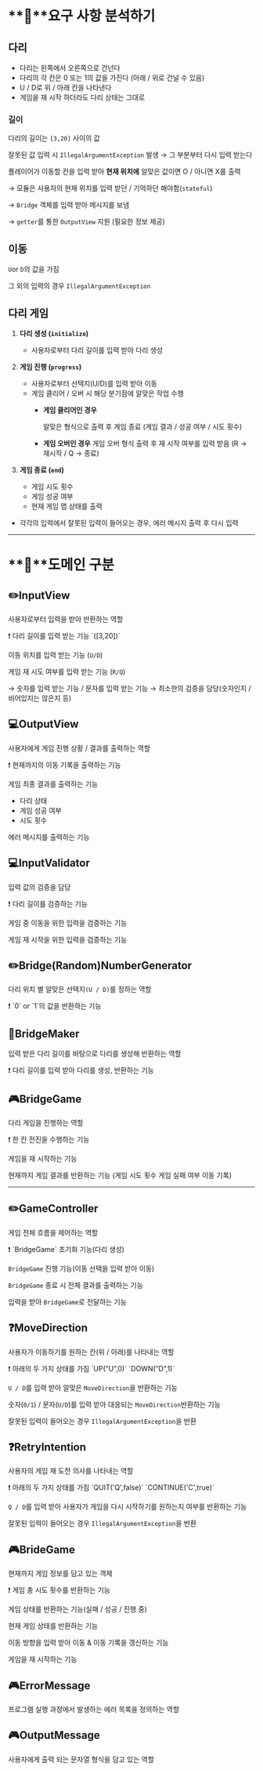 # **🚀**요구 사항 분석하기

## **다리**

- 다리는 왼쪽에서 오른쪽으로 건넌다
- 다리의 각 칸은 0 또는 1의 값을 가진다 (아래 / 위로 건널 수 있음)
- U / D로 위 / 아래 칸을 나타낸다
- 게임을 재 시작 하더라도 다리 상태는 그대로

### 길이

다리의 길이는 `[3,20]` 사이의 값

잘못된 값 입력 시 `IllegalArgumentException` 발생 → 그 부분부터 다시 입력 받는다

플레이어가 이동할 칸을 입력 받아 **현재 위치에** 알맞은 값이면 O / 아니면 X를 출력

→ 모듈은 사용자의 현재 위치를 입력 받던 / 기억하던 해야함(`stateful`)

→ `Bridge` 객체를 입력 받아 메시지를 보냄

→ `getter`를 통한 `OutputView` 지원 (필요한 정보 제공)

## **이동**

`U`or `D`의 값을 가짐

그 외의 입력의 경우 `IllegalArgumentException`

## 다리 게임

1. **다리 생성 (`initialize`)**
    - 사용자로부터 다리 길이를 입력 받아 다리 생성

2. **게임 진행 (`progress`)**
    - 사용자로부터 선택지(U/D)를 입력 받아 이동
    - 게임 클리어 / 오버 시 해당 분기점에 알맞은 작업 수행
        - **게임 클리어인 경우**

          알맞은 형식으로 출력 후 게임 종료
          (게임 결과 / 성공 여부 / 시도 횟수)

        - **게임 오버인 경우**
          게임 오버 형식 출력 후 재 시작 여부를 입력 받음
          (R → 재시작 / Q → 종료)

3. **게임 종료 (`end`)**
    - 게임 시도 횟수
    - 게임 성공 여부
    - 현재 게임 맵 상태를 출력
- 각각의 입력에서 잘못된 입력이 들어오는 경우, 에러 메시지 출력 후 다시 입력

---

# **🚀**도메인 구분

## ✏️InputView

사용자로부터 입력을 받아 반환하는 역할

<aside>
❗  다리 길이를 입력 받는 기능 `([3,20])`

이동 위치를 입력 받는 기능 (`U/D`)

게임 재 시도 여부를 입력 받는 기능 (`R/Q`)

→ 숫자를 입력 받는 기능 / 문자를 입력 받는 기능
→ 최소한의 검증을 담당(숫자인지 / 비어있지는 않은지 등)

</aside>

## 💻OutputView

사용자에게 게임 진행 상황 / 결과를 출력하는 역할

<aside>
❗ 현재까지의 이동 기록을 출력하는 기능

게임 최종 결과를 출력하는 기능
- 다리 상태
- 게임 성공 여부
- 시도 횟수

에러 메시지를 출력하는 기능

</aside>

## 💻InputValidator

입력 값의 검증을 담당

<aside>
❗ 다리 길이를 검증하는 기능

게임 중 이동을 위한 입력을 검증하는 기능

게임 재 시작을 위한 입력을 검증하는 기능

</aside>

## ✏️Bridge(Random)NumberGenerator

다리 위치 별 알맞은 선택지`(U / D)`를 정하는 역할

<aside>
❗  `0` or `1`의 값을 반환하는 기능

</aside>

## 📠BridgeMaker

입력 받은 다리 길이를 바탕으로 다리를 생성해 반환하는 역할

<aside>
❗ 다리 길이를 입력 받아 다리를 생성, 반환하는 기능

</aside>

## 🎮BridgeGame

다리 게임을 진행하는 역할

<aside>
❗ 한 칸 전진을 수행하는 기능

게임을 재 시작하는 기능

현재까지 게임 결과를 반환하는 기능
(게임 시도 횟수
게임 실패 여부
이동 기록)

</aside>

---

## ✏️GameController

게임 전체 흐름을 제어하는 역할

<aside>
❗ `BridgeGame` 초기화 기능(다리 생성)

`BridgeGame` 진행 기능(이동 선택을 입력 받아 이동)

`BridgeGame` 종료 시 전체 결과를 출력하는 기능

입력을 받아 `BridgeGame`로 전달하는 기능

</aside>

## ❓MoveDirection

사용자가 이동하기를 원하는 칸(위 / 아래)를 나타내는 역할

<aside>
❗ 아래의 두 가지 상태를 가짐
`UP(”U”,0)`
`DOWN(”D”,1)`

`U / D`를 입력 받아 알맞은 `MoveDirection`을 반환하는 기능

숫자(`0/1`) / 문자(`U/D`)를 입력 받아 대응되는 `MoveDirection`반환하는 기능

잘못된 입력이 들어오는 경우 `IllegalArgumentException`을 반환

</aside>

## ❓RetryIntention

사용자의 게임 재 도전 의사를 나타내는 역할

<aside>
❗ 아래의 두 가지 상태를 가짐
`QUIT('Q',false)`
`CONTINUE('C',true)`

`Q / D`를 입력 받아 사용자가 게임을 다시 시작하기를 원하는지 여부를 반환하는 기능

잘못된 입력이 들어오는 경우 `IllegalArgumentException`을 반환

</aside>

## 🎮BrideGame

현재까지 게임 정보를 담고 있는 객체

<aside>
❗ 게임 총 시도 횟수를 반환하는 기능

게임 상태를 반환하는 기능(실패 / 성공 / 진행 중)

현재 게임 상태를 반환하는 기능

이동 방향을 입력 받아 이동 & 이동 기록을 갱신하는 기능

게임을 재 시작하는 기능

</aside>

## 🎮ErrorMessage

프로그램 실행 과정에서 발생하는 에러 목록을 정의하는 역할

## 🎮OutputMessage

사용자에게 출력 되는 문자열 형식을 담고 있는 역할